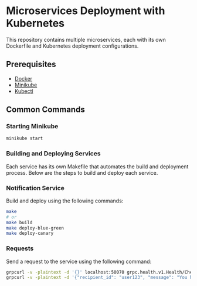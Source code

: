 # Microservices Deployment with Kubernetes

This repository contains multiple microservices, each with its own Dockerfile and Kubernetes deployment configurations. 

## Prerequisites

- [Docker](https://www.docker.com/)
- [Minikube](https://minikube.sigs.k8s.io/docs/start/)
- [Kubectl](https://kubernetes.io/docs/tasks/tools/install-kubectl/)

## Common Commands

### Starting Minikube

```sh
minikube start
```

### Building and Deploying Services
Each service has its own Makefile that automates the build and deployment process. Below are the steps to build and deploy each service.

### Notification Service

Build and deploy using the following commands:

```sh
make
# or 
make build
make deploy-blue-green
make deploy-canary
```

### Requests

Send a request to the service using the following command:

```sh
grpcurl -v -plaintext -d '{}' localhost:50070 grpc.health.v1.Health/Chec
grpcurl -v -plaintext -d '{"recipient_id": "user123", "message": "You have a new notification!"}' localhost:50070 message.NotificationService/SendNotification
```
